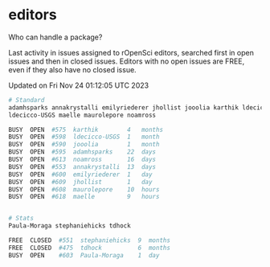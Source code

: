 # editors

Who can handle a package?

Last activity in issues assigned to rOpenSci editors, searched first in open
issues and then in closed issues. Editors with no open issues are FREE, even if
they also have no closed issue.


Updated on Fri Nov 24 01:12:05 UTC 2023

```bash
# Standard
adamhsparks annakrystalli emilyriederer jhollist jooolia karthik ldecicco
ldecicco-USGS maelle maurolepore noamross

BUSY  OPEN  #575  karthik        4   months
BUSY  OPEN  #598  ldecicco-USGS  1   month
BUSY  OPEN  #590  jooolia        1   month
BUSY  OPEN  #595  adamhsparks    22  days
BUSY  OPEN  #613  noamross       16  days
BUSY  OPEN  #553  annakrystalli  13  days
BUSY  OPEN  #600  emilyriederer  1   day
BUSY  OPEN  #609  jhollist       1   day
BUSY  OPEN  #608  maurolepore    10  hours
BUSY  OPEN  #618  maelle         9   hours


# Stats
Paula-Moraga stephaniehicks tdhock

FREE  CLOSED  #551  stephaniehicks  9  months
FREE  CLOSED  #475  tdhock          6  months
BUSY  OPEN    #603  Paula-Moraga    1  day
```
